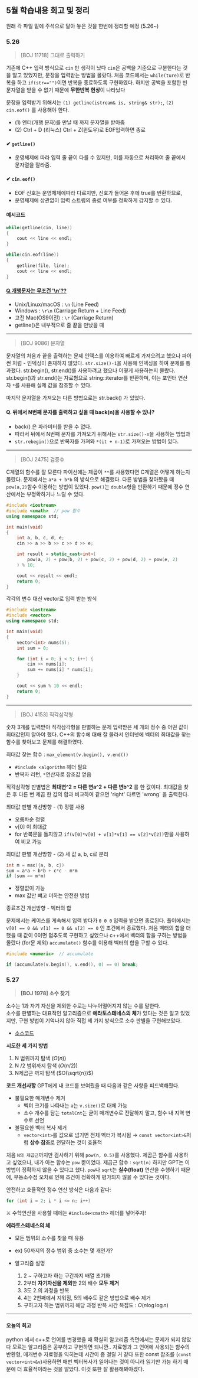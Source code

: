 ## 5월 학습내용 회고 및 정리
원래 각 파일 밑에 주석으로 달아 놓은 것을 한번에 정리할 예정 (5.26~)

### 5.26
> [BOJ 11718] 그대로 출력하기

기존에 C++ 입력 방식으로 `cin` 만 생각이 났다
`cin`은 공백을 기준으로 구분한다는 것을 알고 있었지만, 문장을 입력받는 방법을 몰랐다.
처음 코드에서는 `while(ture)`로 반복을 하고 `if(str=="")`이면 반복을 종료하도록 구현하였다.
하지만 공백을 포함한 빈 문자열을 받을 수 없기 때문에 **무한반복 현상**이 나타났다

문장을 입력받기 위해서는 `(1) getline(istream& is, string& str);`, `(2) cin.eof()` 를 사용해야 한다.
- (1) 엔터(개행 문자)를 만날 때 까지 문자열을 받아줌
- (2) Ctrl + D (리눅스) Ctrl + Z(윈도우)로 EOF입력하면 종료

#### ✔ `getline()`
- 운영체제에 따라 입력 줄 끝이 다를 수 있지만, 이를 자동으로 처리하여 줄 끝에서 문자열을 잘라줌.
#### ✔ `cin.eof()`
- EOF 신호는 운영체제에따라 다르지만, 신호가 들어온 후에 true를 반환하므로,
- 운영체제에 상관없이 입력 스트림의 종료 여부를 정확하게 감지할 수 있다.

#### 예시코드
```cpp
while(getline(cin, line))
{
    cout << line << endl;
}

while(cin.eof(line))
{
    getline(file, line);
    cout << line << endl;
}
```



#### [Q.개행문자는 무조건 '\n'??]()
- Unix/Linux/macOS : `\n` (Line Feed)
- Windows : `\r\n` (Carriage Return + Line Feed)
- 고전 Mac(OS9이전) : `\r` (Carriage Return)
- getline()은 내부적으로 줄 끝을 만났을 때

---
> [BOJ 9086] 문자열

문자열의 처음과 끝을 출력하는 문제
인덱스를 이용하여 빠르게 가져오려고 했으나 파이썬 처럼 - 인덱싱이 존재하지 않았다.
`str.size()-1`을 사용해 인덱싱을 하여 문제를 통과했다.
str.begin(), str.end()를 사용하려고 했으나 어떻게 사용하는지 몰랐다.
str.begin()과 str.end()는 자료형으로 string::iterator를 반환하며,
이는 포인터 연산자 `*`를 사용해 실제 값을 참조할 수 있다.

마지막 문자열을 가져오는 다른 방법으로는 str.back() 가 있었다. 

#### Q. 뒤에서 N번째 문자를 출력하고 싶을 때 back(n)을 사용할 수 있나?
- back() 은 파라미터를 받을 수 없다. 
- 따라서 뒤에서 N번째 문자를 가져오기 위해서는 `str.size()-n`을 사용하는 방법과 
- `str.rebegin()`으로 반복자를 가져와 `*(it + n-1)`로 가져오는 방법이 있다.

---
> [BOJ 2475] 검증수


C계열의 함수를 잘 모른다 파이선에는 제곱이 `**`를 사용했다면 C계열은 어떻게 하는지 몰랐다.
문제에서는 `a*a + b*b` 의 방식으로 해결했다.
다른 방법을 찾아봤을 때 `pow(a,2)`함수 이용하는 방법이 있었다. 
`pow()`는 `double`형을 반환하기 때문에 정수 연산에서는 부정확하거나 느릴 수 있다.
```cpp
#include <iostream>
#include <cmath>  // pow 함수
using namespace std;

int main(void)
{
    int a, b, c, d, e;
    cin >> a >> b >> c >> d >> e;

    int result = static_cast<int>(
        pow(a, 2) + pow(b, 2) + pow(c, 2) + pow(d, 2) + pow(e, 2)
    ) % 10;

    cout << result << endl;
    return 0;
}
```

각각의 변수 대신 vector로 입력 받는 방식
```cpp
#include <iostream>
#include <vector>
using namespace std;

int main(void)
{
    vector<int> nums(5);
    int sum = 0;

    for (int i = 0; i < 5; i++) {
        cin >> nums[i];
        sum += nums[i] * nums[i];
    }

    cout << sum % 10 << endl;
    return 0;
}
```

---
> [BOJ 4153] 직각삼각형

숫자 3개를 입력받아 직각삼각형을 판별하는 문제
입력받은 세 개의 정수 중 어떤 값이 최대값인지 알아야 했다.
C++의 함수에 대해 잘 몰라서 인터넷에 벡터의 최대값을 찾는 함수를 찾아보고 문제를 해결하였다.

최대값 찾는 함수 : `max_element(v.begin(), v.end())`
- `#include <algorithm` 헤더 필요
- 반복자 리턴, `*`연산자로 참조값 얻음

직각삼각형 판별법은 **최대변^2 = 다른 변a^2 + 다른 변b^2** 를 한 값이다.
최대값을 찾은 후 다른 변 제곱 한 값의 합과 비교하여 같으면 'right' 다르면 'wrong` 을 출력한다.

최대값 판별 개선방향 - (1) 정렬 사용

- 오름차순 정렬
- v[0] 이 최대값 
- for 반복문을 돌지않고 `if(v[0]*v[0] + v[1]*v[1] == v[2]*v[2])`만을 사용하여 비교 가능

최대값 판별 개선방향 - (2) 세 값 a, b, c로 분리
  ```cpp
  int m = max({a, b, c})
  sum = a*a + b*b + c*c - m*m
  if (sum == m*m)
  ```
- 정렬없이 가능
- max 값만 뺴고 더하는 안전한 방법

종료조건 개선방향 - 벡터의 합

문제에서는 케이스를 계속해서 입력 받다가 `0 0 0` 입력을 받으면 종료된다.
풀이에서는 `v[0] == 0 && v[1] == 0 && v[2] == 0` 인 조건에서 종료했다.
처음 벡터의 합을 더했을 때 값이 0이면 멈추도록 구현하고 싶었으나 c++에서 벡터의 합을 구하는 방법을 몰랐다 (for문 제외) 
`accumulate()` 함수를 이용해 벡터의 합을 구할 수 있다.
```cpp
#include <numeric>  // accumulate

if (accumulate(v.begin(), v.end(), 0) == 0) break;
```

### 5.27
>**[BOJ 1978] 소수 찾기**

소수는 1과 자기 자신을 제외한 수로는 나누어떨어지지 않는 수를 말한다.  
소수를 판별하는 대표적인 알고리즘으로 **에라토스테네스의 체**가 있다는 것은 알고 있었지만, 
구현 방법이 기억나지 않아 직접 세 가지 방식으로 소수 판별을 구현해보았다.
- [소스코드](./05-27/BOJ%1978.cpp)

**시도한 세 가지 방법**
1. N 범위까지 탐색 ($O(n)$)
2. N /2 범위까지 탐색 ($O(n/2)$)
3. N제곱근 까지 탐색 ($O(\sqrt{n})$)

**코드 개선사항**
GPT에게 내 코드를 보여줬을 때 다음과 같은 사항을 피드백해줬다.
- 불필요한 매개변수 제거
  - 벡터 크기를 나타내는 `a`는 `v.size()`로 대체 가능
  - 소수 개수를 담는 `totalCnt`는 굳이 매개변수로 전달하지 말고, 함수 내 지역 변수로 선언
- 불필요한 벡터 복사 제거
  - `vector<int>`를 값으로 넘기면 전체 벡터가 복사됨 → `const vector<int>&`처럼 **상수 참조**로 전달하는 것이 효율적


처음 `N의 제곱근`까지만 검사하기 위해 `pow(n, 0.5)`를 사용했다. 
제곱근 함수를 사용하고 싶었으나, 내가 아는 함수는 `pow` 뿐이었다.
제곱근 함수 : `sqrt(n)`
하지만 GPT는 이 방법이 정확하지 않을 수 있다고 했다. `pow`나 `sqrt`는 **실수(float)** 연산을 수행하기 때문에, 부동소수점 오차로 인해 조건이 정확하게 평가되지 않을 수 있다는 것이다.

안전하고 효율적인 정수 연산 방식은 다음과 같다:

```cpp
for (int i = 2; i * i <= n; i++)
```

⚔️ 수학연산을 사용할 때에는 `#include<cmath>` 헤더를 넣어주자!

**에라토스테네스의 체**
- 모든 범위의 소수를 찾을 때 유용 
- ex) 50까지의 정수 범위 중 소수는 몇 개인가?


- 알고리즘 설명
    1. 2 ~ 구하고자 하는 구간까지 배열 초기화
    2. 2부터 **자기자신을 제외**한 2의 배수 **모두 제거**
    3. 3도 2.의 과정을 반복
    4. 4는 2번째에서 지워짐, 5의 배수도 같은 방법으로 배수 제거
    5. 구하고자 하는 범위까지 해당 과정 반복
    시간 복잡도 : $O(n \log \log n)$

---

#### 오늘의 회고
python 에서 c++로 언어를 변경했을 때 확실히 알고리즘 측면에서는 문제가 되지 않았다
모르는 알고리즘은 공부하고 구현하면 되니깐..
자료형과 그 언어에 사용되는 함수의 반환형, 매개변수 자료형을 익히는데 시간이 좀 걸릴 거 같다
또한 const 참조를 (`const vector<int>&v`)사용하면 매번 벡터복사가 일어나는 것이 아니라 읽기만 가능 하기 때문에 더 효율적이라는 것을 알았다. 이것 또한 잘 활용해봐야겠다.
